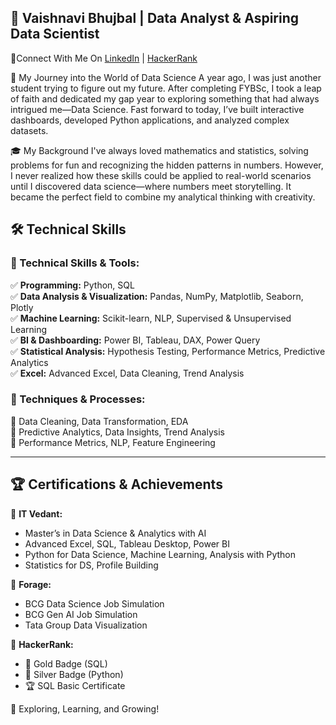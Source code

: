  ## 🚀 Vaishnavi Bhujbal | Data Analyst & Aspiring Data Scientist
🔗Connect With Me On  [LinkedIn](https://www.linkedin.com/in/vaishnavi-bhujbal123/) | [HackerRank](https://www.hackerrank.com/profile/bhujbalvaishnav3)

🌟 My Journey into the World of Data Science
A year ago, I was just another student trying to figure out my future. After completing FYBSc, I took a leap of faith and dedicated my gap year to exploring something that had always intrigued me—Data Science. Fast forward to today, I’ve built interactive dashboards, developed Python applications, and analyzed complex datasets.

🎓 My Background
I've always loved mathematics and statistics, solving problems for fun and recognizing the hidden patterns in numbers. However, I never realized how these skills could be applied to real-world scenarios until I discovered data science—where numbers meet storytelling. It became the perfect field to combine my analytical thinking with creativity.

## 🛠️ Technical Skills  

### 🔹 Technical Skills & Tools:  
✅ **Programming:** Python, SQL  
✅ **Data Analysis & Visualization:** Pandas, NumPy, Matplotlib, Seaborn, Plotly  
✅ **Machine Learning:** Scikit-learn, NLP, Supervised & Unsupervised Learning  
✅ **BI & Dashboarding:** Power BI, Tableau, DAX, Power Query  
✅ **Statistical Analysis:** Hypothesis Testing, Performance Metrics, Predictive Analytics  
✅ **Excel:** Advanced Excel, Data Cleaning, Trend Analysis  

### 🔹 Techniques & Processes:  
🔹 Data Cleaning, Data Transformation, EDA  
🔹 Predictive Analytics, Data Insights, Trend Analysis  
🔹 Performance Metrics, NLP, Feature Engineering  

---

## 🏆 Certifications & Achievements  

📜 **IT Vedant:**  
- Master’s in Data Science & Analytics with AI  
- Advanced Excel, SQL, Tableau Desktop, Power BI  
- Python for Data Science, Machine Learning, Analysis with Python  
- Statistics for DS, Profile Building  

📜 **Forage:**  
- BCG Data Science Job Simulation  
- BCG Gen AI Job Simulation  
- Tata Group Data Visualization  

📜 **HackerRank:**  
- 🏅 Gold Badge (SQL)  
- 🥈 Silver Badge (Python)  
- 🏆 SQL Basic Certificate  
 
🚀 Exploring, Learning, and Growing!
